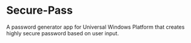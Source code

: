 # Secure-Pass
A password generator app for Universal Windows Platform that creates highly secure password based on user input.
